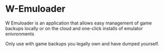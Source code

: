 # W-Emuloader
W Emuloader is an application that allows easy management of game backups locally or on the cloud and one-click installs of emulator enivronments

Only use with game backups you legally own and have dumped yourself.
